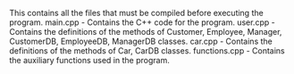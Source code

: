 This contains all the files that must be compiled before executing the program.
main.cpp - Contains the C++ code for the program.
user.cpp - Contains the definitions of the methods of Customer, Employee, Manager, CustomerDB, EmployeeDB, ManagerDB classes.
car.cpp - Contains the definitions of the methods of Car, CarDB classes.
functions.cpp - Contains the auxiliary functions used in the program.

